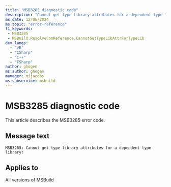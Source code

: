 ```yaml
---
title: "MSB3285 diagnostic code"
description: "Cannot get type library attributes for a dependent type library!"
ms.date: 12/06/2024
ms.topic: "error-reference"
f1_keywords:
 - MSB3285
 - MSBuild.ResolveComReference.CannotGetTypeLibAttrForTypeLib
dev_langs:
  - "VB"
  - "CSharp"
  - "C++"
  - "FSharp"
author: ghogen
ms.author: ghogen
manager: mijacobs
ms.subservice: msbuild
---
```


# MSB3285 diagnostic code

<!-- :::ErrorDefinitionDescription::: -->
<!-- :::editable-content name="introDescription"::: -->
This article describes the MSB3285 error code.
<!-- :::editable-content-end::: -->

## Message text

```output
MSB3285: Cannot get type library attributes for a dependent type library!
```

<!-- :::editable-content name="postOutputDescription"::: -->
<!--
{StrBegin="MSB3285: "}
-->
<!-- :::editable-content-end::: -->
<!-- :::ErrorDefinitionDescription-end::: -->

## Applies to

All versions of MSBuild
